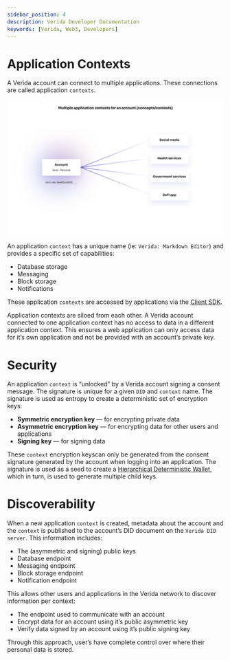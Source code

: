 ```yaml
---
sidebar_position: 4
description: Verida Developer Documentation
keywords: [Verida, Web3, Developers]
---
```

# Application Contexts

A Verida account can connect to multiple applications. These connections are called application `contexts`.

![concepts_contexts.png](application_contexts/concepts_contexts.png)

An application `context` has a unique name (ie: `Verida: Markdown Editor`) and provides a specific set of capabilities:

- Database storage
- Messaging
- Block storage
- Notifications

These application `contexts` are accessed by applications via the [Client SDK](../client-sdk/client-sdk.md).

Application contexts are siloed from each other. A Verida account connected to one application context has no access to data in a different application context. This ensures a web application can only access data for it’s own application and not be provided with an account’s private key.

# Security

An application `context` is “unlocked” by a Verida account signing a consent message. The signature is unique for a given `DID` and `context` name. The signature is used as entropy to create a deterministic set of encryption keys:

- **Symmetric encryption key** — for encrypting private data
- **Asymmetric encryption key** — for encrypting data for other users and applications
- **Signing key** — for signing data

These `context` encryption keyscan only be generated from the consent signature generated by the account when logging into an application. The signature is used as a seed to create a [Hierarchical Deterministic Wallet](https://www.investopedia.com/terms/h/hd-wallet-hierarchical-deterministic-wallet.asp), which in turn, is used to generate multiple child keys.

# Discoverability

When a new application `context` is created, metadata about the account and the `context` is published to the account’s DID document on the `Verida DID server`. This information includes:

- The (asymmetric and signing) public keys
- Database endpoint
- Messaging endpoint
- Block storage endpoint
- Notification endpoint

This allows other users and applications in the Verida network to discover information per context:

- The endpoint used to communicate with an account
- Encrypt data for an account using it’s public asymmetric key
- Verify data signed by an account using it’s public signing key

Through this approach, user’s have complete control over where their personal data is stored.